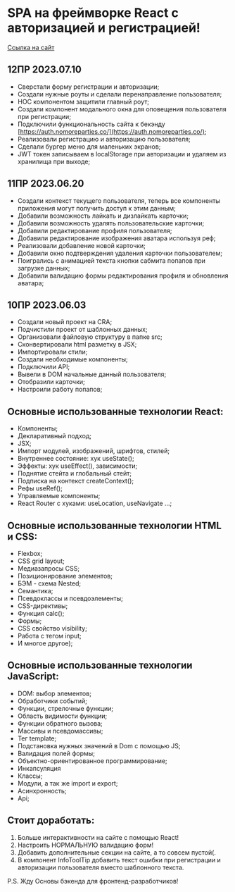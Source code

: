 # SPA на фреймворке React c авторизацией и регистрацией!

[Ссылка на сайт](https://alexit81.github.io/react-mesto-auth/)

## 12ПР 2023.07.10
* Сверстали форму регистрации и авторизации;
* Создали нужные роуты и сделали перенаправление пользователя;
* HOC компонентом защитили главный роут;
* Создали компонент модального окна для оповещения пользователя при регистрации;
* Подключили функциональность сайта к бекэнду [https://auth.nomoreparties.co/](https://auth.nomoreparties.co/);
* Реализовали регистрацию и авторизацию пользователя;
* Сделали бургер меню для маленьких экранов;
* JWT токен записываем в localStorage при авторизации и удаляем из хранилища при выходе;


## 11ПР 2023.06.20
* Создали контекст текущего пользователя, теперь все компоненты приложения могут получить доступ к этим данным;
* Добавили возможность лайкать и дизлайкать карточки;
* Добавили возможность удалять пользовательские карточки;
* Добавили редактирование профиля пользователя;
* Добавили редактирование изображения аватара используя реф;
* Реализовали добавление новой карточки;
* Добавили окно подтверждения удаления карточки пользователем;
* Поигрались с анимацией текста кнопки сабмита попапов при загрузке данных;
* Добавили валидацию формы редактирования профиля и обновления аватара;

## 10ПР 2023.06.03
* Создали новый проект на CRA;
* Подчистили проект от шаблонных данных;
* Организовали файловую структуру в папке src;
* Сконвертировали html разметку в JSX;
* Импортировали стили;
* Создали необходимые компоненты;
* Подключили API;
* Вывели в DOM начальные данный пользователя;
* Отобразили карточки;
* Настроили работу попапов;

## Основные использованные технологии React:
* Компоненты;
* Декларативный подход;
* JSX;
* Импорт модулей, изображений, шрифтов, стилей;
* Внутреннее состояние: хук useState();
* Эффекты: хук useEffect(), зависимости;
* Поднятие стейта и глобальный стейт;
* Подписка на контекст createContext();
* Рефы useRef(); 
* Управляемые компоненты;
* React Router c хуками: useLocation, useNavigate ...; 

## Основные использованные технологии HTML и CSS:
* Flexbox;
* CSS grid layout;
* Медиазапросы CSS;
* Позиционирование элементов;
* БЭМ - схема Nested;
* Семантика;
* Псевдоклассы и псевдоэлементы;
* CSS-директивы;
* Функция calc();
* Формы;
* CSS свойство visibility;
* Работа с тегом input;
* И многое другое);

## Основные использованные технологии JavaScript:
* DOM: выбор элементов;
* Обработчики событий;
* Функции, стрелочные функции;
* Область видимости функции;
* Функции обратного вызова;
* Массивы и псевдомассивы;
* Тег template;
* Подстановка нужных значений в Dom c помощью JS;
* Валидация полей формы;
* Объектно-ориентированное программирование;
* Инкапсуляция
* Классы;
* Модули, а так же import и export;
* Асинхронность;
* Api;

## Стоит доработать:
1. Больше интерактивности на сайте с помощью React!
2. Настроить НОРМАЛЬНУЮ валидацию форм!
3. Добавить дополнительные секции на сайте, а то совсем пустой(.
4. В компонент InfoToolTip добавить текст ошибки при регистрации и авторизации пользователя вместо шаблонного текста.

P.S. Жду Основы бэкенда для фронтенд-разработчиков!



